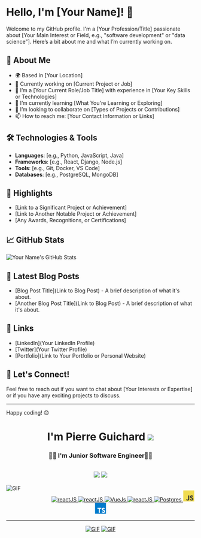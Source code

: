 # Hello, I'm [Your Name]! 👋

Welcome to my GitHub profile. I'm a [Your Profession/Title] passionate about [Your Main Interest or Field, e.g., "software development" or "data science"]. Here’s a bit about me and what I’m currently working on.

## 🚀 About Me

- 🌍 Based in [Your Location]
- 🔭 Currently working on [Current Project or Job]
- 💼 I’m a [Your Current Role/Job Title] with experience in [Your Key Skills or Technologies]
- 🌱 I’m currently learning [What You're Learning or Exploring]
- 👯 I’m looking to collaborate on [Types of Projects or Contributions]
- 📫 How to reach me: [Your Contact Information or Links]

## 🛠️ Technologies & Tools

- **Languages**: [e.g., Python, JavaScript, Java]
- **Frameworks**: [e.g., React, Django, Node.js]
- **Tools**: [e.g., Git, Docker, VS Code]
- **Databases**: [e.g., PostgreSQL, MongoDB]

## 🌟 Highlights

- [Link to a Significant Project or Achievement]
- [Link to Another Notable Project or Achievement]
- [Any Awards, Recognitions, or Certifications]

## 📈 GitHub Stats

![Your Name's GitHub Stats](https://github-readme-stats.vercel.app/api?username=your-github-username&show_icons=true&hide_title=true&hide=prs&count_private=true&include_all_commits=true)

## 📝 Latest Blog Posts

- [Blog Post Title](Link to Blog Post) - A brief description of what it's about.
- [Another Blog Post Title](Link to Blog Post) - A brief description of what it's about.

## 🔗 Links

- [LinkedIn](Your LinkedIn Profile)
- [Twitter](Your Twitter Profile)
- [Portfolio](Link to Your Portfolio or Personal Website)

## 💬 Let's Connect!

Feel free to reach out if you want to chat about [Your Interests or Expertise] or if you have any exciting projects to discuss.

---

Happy coding! 😊



<h1 align="center">I'm Pierre Guichard <img src="https://raw.githubusercontent.com/fnky/fnky/fnky/img/smile.gif" width="5%"></h1>
<h3 align="center"> 👨‍💻 I'm Junior Software Engineer👨‍💻</h3>

<br>

<div align="center">
  <img height="160em" src="https://github-readme-stats.vercel.app/api?username=pierrelouisguichard&show_icons=true&theme=blueberry&rank_icon=github" style="max-width:100%;">
  <img height="160em" src="https://github-readme-stats.vercel.app/api/top-langs/?username=pierrelouisguichard&layout=compact&theme=blueberry&hide=php" style="max-width:100%;">
</div>

<br>

<img alt="GIF" align="left" src="https://i.imgur.com/FRRivi1.gif" width="120rem" style="max-width:100%;">

<p align="center"> 
  <a href="https://reactjs.org/" target="_blank"> <img src="https://cdn.worldvectorlogo.com/logos/react-2.svg" alt="reactJS" width="30" height="30"/> </a>
  <a href="https://reactnative.dev/" target="_blank"> <img src="https://cdn.worldvectorlogo.com/logos/react-native-1.svg" alt="reactJS" width="30" height="30"/> </a>
  <a href="https://vuejs.org/" target="_blank"> <img src="https://cdn.worldvectorlogo.com/logos/vue-9.svg" alt="VueJs" width="30" height="30"/> </a>
  <a href="https://nodejs.org" target="_blank"> <img src="https://cdn.worldvectorlogo.com/logos/nodejs-icon.svg" alt="reactJS" width="30" height="30"/> </a>
  <a href="https://www.postgresql.org/" target="_blank"> <img src="https://cdn.worldvectorlogo.com/logos/postgresql.svg" alt="Postgres" width="30" height="30"/> </a>
  <a href="https://developer.mozilla.org/en-US/docs/Web/JavaScript" target="_blank"> <img src="https://raw.githubusercontent.com/devicons/devicon/master/icons/javascript/javascript-original.svg" alt="javascript" width="30" height="30"/> </a>
  <a href="https://www.typescriptlang.org/" target="_blank"> <img src="https://raw.githubusercontent.com/devicons/devicon/master/icons/typescript/typescript-original.svg" alt="javascript" width="30" height="30"/> </a>
 </p>

<hr>
<p align="center">
<a href="mailto:pierrelouisguichard@gmail.com" target="_blank"><img alt="GIF" src="https://img.shields.io/badge/Gmail-D14836?style=for-the-badge&logo=gmail&logoColor=white" height="20rem" style="max-width:100%;"></a>
<a href="https://www.linkedin.com/in/pierre-louis-guichard/" target="_blank"><img alt="GIF" src="https://img.shields.io/badge/LinkedIn-0077B5?style=for-the-badge&logo=linkedin&logoColor=white" height="20rem" style="max-width:100%;"></a></p>
  
